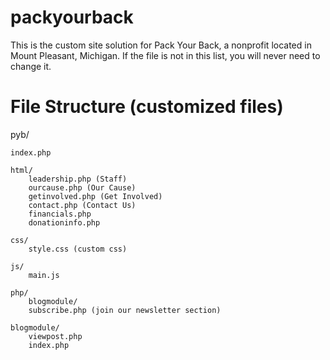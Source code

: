 # packyourback

This is the custom site solution for Pack Your Back, a nonprofit located in Mount Pleasant, Michigan.  If the file is not in this list, you will never need to change it.

# File Structure (customized files)


pyb/

	index.php

	html/
		leadership.php (Staff)
		ourcause.php (Our Cause)
		getinvolved.php (Get Involved)
		contact.php (Contact Us)
		financials.php
		donationinfo.php
		
	css/
		style.css (custom css)
		
	js/
		main.js
			
	php/
	    blogmodule/
	    subscribe.php (join our newsletter section)
	    
    blogmodule/
        viewpost.php
        index.php